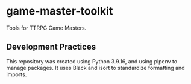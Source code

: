 # game-master-toolkit
Tools for TTRPG Game Masters.

## Development Practices

This repository was created using Python 3.9.16, and using pipenv to manage packages. It uses Black and isort to standardize formatting and imports.
